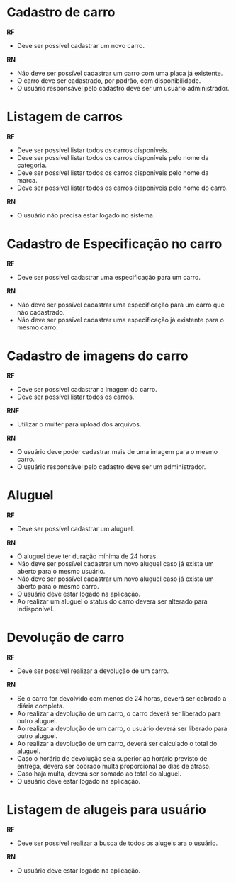 # Cadastro de carro

**RF**
- Deve ser possível cadastrar um novo carro.

**RN**
- Não deve ser possível cadastrar um carro com uma placa já existente.
- O carro deve ser cadastrado, por padrão, com disponibilidade.
- O usuário responsável pelo cadastro deve ser um usuário administrador.


# Listagem de carros

**RF**
- Deve ser possível listar todos os carros disponíveis.
- Deve ser possível listar todos os carros disponíveis pelo nome da categoria.
- Deve ser possível listar todos os carros disponíveis pelo nome da marca.
- Deve ser possível listar todos os carros disponíveis pelo nome do carro.

**RN**
- O usuário não precisa estar logado no sistema.


# Cadastro de Especificação no carro

**RF**
- Deve ser possível cadastrar uma especificação para um carro.

**RN**
- Não deve ser possível cadastrar uma especificação para um carro que não cadastrado.
- Não deve ser possível cadastrar uma especificação já existente para o mesmo carro.


# Cadastro de imagens do carro

**RF**
- Deve ser possível cadastrar a imagem do carro.
- Deve ser possível listar todos os carros.

**RNF**
- Utilizar o multer para upload dos arquivos.

**RN**
- O usuário deve poder cadastrar mais de uma imagem para o mesmo carro.
- O usuário responsável pelo cadastro deve ser um administrador.


# Aluguel

**RF**
- Deve ser possível cadastrar um aluguel.

**RN**
- O aluguel deve ter duração mínima de 24 horas.
- Não deve ser possível cadastrar um novo aluguel caso já exista um aberto para o mesmo usuário.
- Não deve ser possível cadastrar um novo aluguel caso já exista um aberto para o mesmo carro.
- O usuário deve estar logado na aplicação.
- Ao realizar um aluguel o status do carro deverá ser alterado para indisponível.


# Devolução de carro

**RF**
- Deve ser possível realizar a devolução de um carro.

**RN**
- Se o carro for devolvido com menos de 24 horas, deverá ser cobrado a diária completa.
- Ao realizar a devolução de um carro, o carro deverá ser liberado para outro aluguel.
- Ao realizar a devolução de um carro, o usuário deverá ser liberado para outro aluguel.
- Ao realizar a devolução de um carro, deverá ser calculado o total do aluguel.
- Caso o horário de devolução seja superior ao horário previsto de entrega, deverá ser cobrado multa proporcional ao dias de atraso.
- Caso haja multa, deverá ser somado ao total do aluguel.
- O usuário deve estar logado na aplicação.


# Listagem de alugeis para usuário

**RF**
- Deve ser possível realizar a busca de todos os alugeis ara o usuário.

**RN**
- O usuário deve estar logado na aplicação.